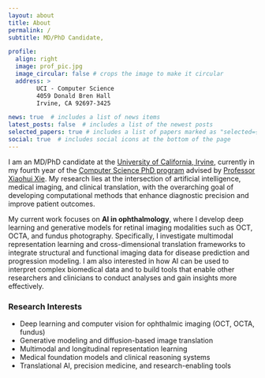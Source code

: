 ```yaml
---
layout: about
title: About
permalink: /
subtitle: MD/PhD Candidate,

profile:
  align: right
  image: prof_pic.jpg
  image_circular: false # crops the image to make it circular
  address: >
        UCI - Computer Science
        4059 Donald Bren Hall
        Irvine, CA 92697-3425

news: true  # includes a list of news items
latest_posts: false  # includes a list of the newest posts
selected_papers: true # includes a list of papers marked as "selected={true}"
social: true  # includes social icons at the bottom of the page
---
```


I am an MD/PhD candidate at the [University of California, Irvine](https://medschool.uci.edu/), currently in my fourth year of the [Computer Science PhD program](https://www.ics.uci.edu/) advised by [Professor Xiaohui Xie](https://www.ics.uci.edu/~xhx/). My research lies at the intersection of artificial intelligence, medical imaging, and clinical translation, with the overarching goal of developing computational methods that enhance diagnostic precision and improve patient outcomes.

My current work focuses on **AI in ophthalmology**, where I develop deep learning and generative models for retinal imaging modalities such as OCT, OCTA, and fundus photography. Specifically, I investigate multimodal representation learning and cross-dimensional translation frameworks to integrate structural and functional imaging data for disease prediction and progression modeling. I am also interested in how AI can be used to interpret complex biomedical data and to build tools that enable other researchers and clinicians to conduct analyses and gain insights more effectively.

### Research Interests
- Deep learning and computer vision for ophthalmic imaging (OCT, OCTA, fundus)  
- Generative modeling and diffusion-based image translation  
- Multimodal and longitudinal representation learning  
- Medical foundation models and clinical reasoning systems  
- Translational AI, precision medicine, and research-enabling tools  
